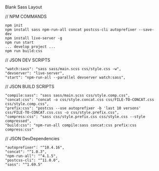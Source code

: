 Blank Sass Layout

// NPM COMMANDS

    npm init
    npm install sass npm-run-all concat postcss-cli autoprefixer --save-dev
    npm install live-server -g
    npm run start
    ... develop project ...
    npm run build:css

// JSON DEV SCRIPTS

    "watch:sass": "sass sass/main.scss css/style.css -w",
    "devserver": "live-server",
    "start": "npm-run-all --parallel devserver watch:sass",

// JSON BUILD SCRIPTS

    "compile:sass": "sass sass/main.scss css/style.comp.css",
    "concat:css": "concat -o css/style.concat.css css/FILE-TO-CONCAT.css css/style.comp.css",
    "prefix:css": "postcss --use autoprefixer -b 'last 10 versons' css/FILE-TO-CONCAT.css.css -o css/style.prefix.css",
    "compress:css": "sass css/style.prefix.css css/style.css --style compressed",
    "build:css": "npm-run-all compile:sass concat:css prefix:css compress:css"

// JSON DevDependencies

    "autoprefixer": "^10.4.16",
    "concat": "^1.0.3",
    "npm-run-all": "^4.1.5",
    "postcss-cli": "^11.0.0",
    "sass": "^1.69.5"
